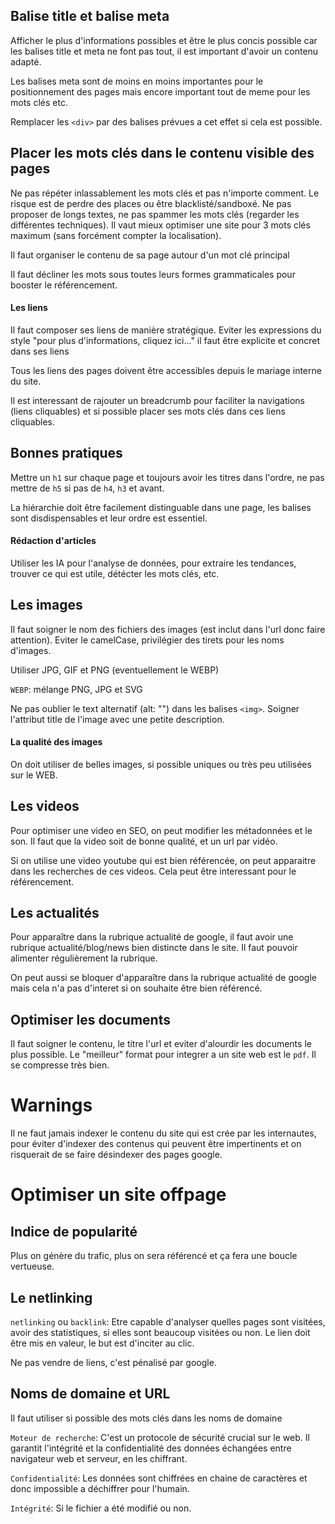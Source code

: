 ## Balise title et balise meta

Afficher le plus d'informations possibles et être le plus concis possible car les balises title et meta ne font pas tout, il est important d'avoir un contenu adapté.

Les balises meta sont de moins en moins importantes pour le positionnement des pages mais encore important tout de meme pour les mots clés etc.

Remplacer les `<div>` par des balises prévues a cet effet si cela est possible.

## Placer les mots clés dans le contenu visible des pages

Ne pas répéter inlassablement les mots clés et pas n'importe comment. Le risque est de perdre des places ou être blacklisté/sandboxé. Ne pas proposer de longs textes, ne pas spammer les mots clés (regarder les différentes techniques). Il vaut mieux optimiser une site pour 3 mots clés maximum (sans forcément compter la localisation).

Il faut organiser le contenu de sa page autour d'un mot clé principal

Il faut décliner les mots sous toutes leurs formes grammaticales pour booster le référencement.

#### Les liens

Il faut composer ses liens de manière stratégique.
Eviter les expressions du style "pour plus d'informations, cliquez ici..." il faut être explicite et concret dans ses liens

Tous les liens des pages doivent être accessibles depuis le mariage interne du site.

Il est interessant de rajouter un breadcrumb pour faciliter la navigations (liens cliquables) et si possible placer ses mots clés dans ces liens cliquables.

## Bonnes pratiques

Mettre un `h1` sur chaque page et toujours avoir les titres dans l'ordre, ne pas mettre de `h5` si pas de `h4`, `h3` et avant.

La hiérarchie doit être facilement distinguable dans une page, les balises sont disdispensables et leur ordre est essentiel.

#### Rédaction d'articles

Utiliser les IA pour l'analyse de données, pour extraire les tendances, trouver ce qui est utile, détécter les mots clés, etc.

## Les images

Il faut soigner le nom des fichiers des images (est inclut dans l'url donc faire attention). Eviter le camelCase, privilégier des tirets pour les noms d'images.

Utiliser JPG, GIF et PNG (eventuellement le WEBP)

`WEBP`: mélange PNG, JPG et SVG

Ne pas oublier le text alternatif (alt: "") dans les balises `<img>`.
Soigner l'attribut title de l'image avec une petite description.

#### La qualité des images

On doit utiliser de belles images, si possible uniques ou très peu utilisées sur le WEB.

## Les videos

Pour optimiser une video en SEO, on peut modifier les métadonnées et le son. Il faut que la video soit de bonne qualité, et un url par vidéo.

Si on utilise une video youtube qui est bien référencée, on peut apparaitre dans les recherches de ces videos. Cela peut être interessant pour le référencement.

## Les actualités

Pour apparaître dans la rubrique actualité de google, il faut avoir une rubrique actualité/blog/news bien distincte dans le site. Il faut pouvoir alimenter régulièrement la rubrique.

On peut aussi se bloquer d'apparaître dans la rubrique actualité de google mais cela n'a pas d'interet si on souhaite être bien référencé.

## Optimiser les documents

Il faut soigner le contenu, le titre l'url et eviter d'alourdir les documents le plus possible. Le "meilleur" format pour integrer a un site web est le `pdf`. Il se compresse très bien.

##
# Warnings

Il ne faut jamais indexer le contenu du site qui est crée par les internautes, pour éviter d'indexer des contenus qui peuvent être impertinents et on risquerait de se faire désindexer des pages google.

# Optimiser un site offpage

## Indice de popularité

Plus on génère du trafic, plus on sera référencé et ça fera une boucle vertueuse.

## Le netlinking

`netlinking` ou `backlink`: Etre capable d'analyser quelles pages sont visitées, avoir des statistiques, si elles sont beaucoup visitées ou non. Le lien doit être mis en valeur, le but est d'inciter au clic.

Ne pas vendre de liens, c'est pénalisé par google.

## Noms de domaine et URL

Il faut utiliser si possible des mots clés dans les noms de domaine

`Moteur de recherche`: C'est un protocole de sécurité crucial sur le web. Il garantit l'intégrité et la confidentialité des données échangées entre navigateur web et serveur, en les chiffrant.

`Confidentialité`: Les données sont chiffrées en chaine de caractères et donc impossible a déchiffrer pour l'humain.

`Intégrité`: Si le fichier a été modifié ou non.